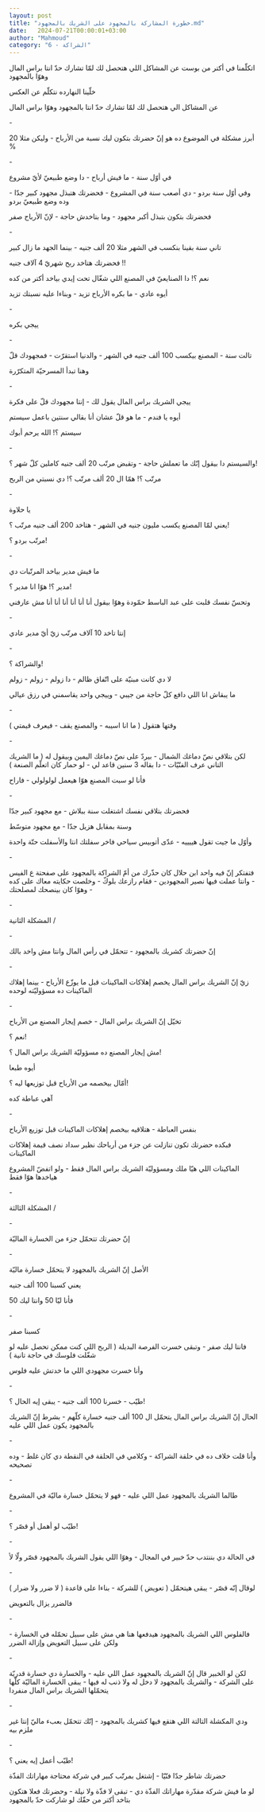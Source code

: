 ```yaml
---
layout: post
title: "خطورة المشاركة بالمجهود على الشريك بالمجهود.md"
date:   2024-07-21T00:00:01+03:00
author: "Mahmoud"
category: "6 - الشراكة"
---
```

اتكلّمنا في أكتر من بوست عن المشاكل اللي هتحصل لك لمّا
تشارك حدّ انتا براس المال وهوّا بالمجهود

خلّينا النهارده نتكلّم عن العكس

عن المشاكل الي هتحصل لك لمّا تشارك حدّ انتا بالمجهود وهوّا
براس المال

\-

أبرز مشكلة في الموضوع ده هو إنّ حضرتك بتكون ليك نسبة من
الأرباح - وليكن مثلا 20 %

\-

في أوّل سنة - ما فيش أرباح - دا وضع طبيعيّ لأيّ
مشروع

وفي أوّل سنة بردو - دي أصعب سنة في المشروع - فحضرتك هتبذل
مجهود كبير جدّا - وده وضع طبيعيّ بردو

فحضرتك بتكون بتبذل أكبر مجهود - وما بتاخدش حاجة - لإنّ
الأرباح صفر

\-

تاني سنة بقينا بنكسب في الشهر مثلا 20 ألف جنيه - بينما
الجهد ما زال كبير

فحضرتك هتاخد ربح شهريّ 4 آلاف جنيه !!

نعم ؟! دا الصنايعيّ في المصنع اللي شغّال تحت إيدي بياخد
أكتر من كده

أيوه عادي - ما بكره الأرباح تزيد - وبناءا عليه نسبتك
تزيد

\-

ييجي بكره

\-

تالت سنة - المصنع بيكسب 100 ألف جنيه في الشهر - والدنيا
استقرّت - فمجهودك قلّ

وهنا تبدأ المسرحيّة المتكرّرة

\-

ييجي الشريك براس المال يقول لك - إنتا مجهودك قلّ على
فكرة

أيوه يا فندم - ما هو قلّ عشان أنا بقالي سنتين باعمل
سيستم

سيستم ؟! الله يرحم أبوك

\-

والسيستم دا بيقول إنّك ما تعملش حاجة - وتقبض مرتّب 20 ألف
جنيه كاملين كلّ شهر ؟!

مرتّب ؟! همّا ال 20 ألف مرتّب ؟! دي نسبتي من الربح

\-

يا حلاوة

يعني لمّا المصنع يكسب مليون جنيه في الشهر - هتاخد 200 ألف
جنيه مرتّب ؟!

مرتّب بردو ؟!

\-

ما فيش مدير بياخد المرتّبات دي

مدير ؟! هوّا انا مدير ؟!

وتحسّ نفسك قلبت على عبد الباسط حمّودة وهوّا بيقول أنا أنا
أنا أنا أنا أنا مش عارفني

\-

إنتا تاخد 10 آلاف مرتّب زيّ أيّ مدير عادي

\-

والشراكة ؟!

لا دي كانت مبنيّة على اتّفاق ظالم - دا زولم - زولم -
زولم

ما يبقاش انا اللي دافع كلّ حاجة من جيبي - وييجي واحد
يقاسمني في رزق عيالي

\-

وقتها هتقول ( ما انا اسيبه - والمصنع يقف - فيعرف
قيمتي )

\-

لكن بتلاقي نصّ دماغك الشمال - بيردّ على نصّ دماغك اليمين
وبيقول له ( ما الشريك التاني عرف الفنّيّات - دا بقاله 3 سنين قاعد لي - لو
حمار كان اتعلّم الصنعة )

فأنا لو سبت المصنع هوّا هيعمل لولولولي - فاراح

\-

فحضرتك بتلاقي نفسك اشتغلت سنة ببلاش - مع مجهود كبير
جدّا

وسنة بمقابل هزيل جدّا - مع مجهود متوسّط

وأوّل ما جيت تقول هييييه - عدّى أتوبيس سياحي فاخر سفلتك
انتا والأسفلت حتّة واحدة

\-

فتفتكر إنّ فيه واحد ابن حلال كان حذّرك من أمّ الشراكة
بالمجهود على صفحتة ع الفيس - وانتا عملت فيها نصير المجهودين - فقام رازعك
بلوكّ - وخلصت حكايته معاك على كده - وهوّا كان بينصحك لمصلحتك

\-

المشكلة الثانية /

\-

إنّ حضرتك كشريك بالمجهود - تتحمّل في رأس المال وانتا مش
واخد بالك

\-

زيّ إنّ الشريك براس المال يخصم إهلاكات الماكينات قبل ما
يوزّع الأرباح - بينما إهلاك الماكينات ده مسؤوليّته لوحده

\-

تخيّل إنّ الشريك براس المال - خصم إيجار المصنع من
الأرباح

نعم ؟!

مش إيجار المصنع ده مسؤوليّة الشريك براس المال ؟!

أيوه طبعا

أمّال بيخصمه من الأرباح قبل توزيعها ليه ؟!

آهي عباطة كده

\-

بنفس العباطة - هتلاقيه بيخصم إهلاكات الماكينات قبل توزيع
الأرباح

فبكده حضرتك تكون تنازلت عن جزء من أرباحك نظير سداد نصف
قيمة إهلاكات الماكينات

الماكينات اللي هيّا ملك ومسؤوليّة الشريك براس المال فقط -
ولو اتفضّ المشروع هياخدها هوّا فقط

\-

المشكلة الثالثة /

\-

إنّ حضرتك تتحمّل جزء من الخسارة الماليّة

\-

الأصل إنّ الشريك بالمجهود لا يتحمّل خسارة ماليّة

يعني كسبنا 100 ألف جنيه

فأنا ليّا 50 وانتا ليك 50

\-

كسبنا صفر

فانتا ليك صفر - وتبقى خسرت الفرصة البديلة ( الربح اللي
كنت ممكن تحصل عليه لو شغّلت فلوسك في حاجة تانية )

وأنا خسرت مجهودي اللي ما خدتش عليه فلوس

\-

طيّب - خسرنا 100 ألف جنيه - يبقى إيه الحال ؟!

الحال إنّ الشريك براس المال يتحمّل ال 100 ألف جنيه خسارة
كلّهم - بشرط إنّ الشريك بالمجهود يكون عمل اللي عليه

\-

وأنا قلت خلاف ده في حلقة الشراكة - وكلامي في الحلقة في
النقطة دي كان غلط - وده تصحيحه

\-

طالما الشريك بالمجهود عمل اللي عليه - فهو لا يتحمّل خسارة
ماليّة في المشروع

\-

طيّب لو أهمل أو قصّر ؟!

\-

في الحالة دي بننتدب حدّ خبير في المجال - وهوّا اللي يقول
الشريك بالمجهود قصّر ولّا لأ

\-

لوقال إنّه قصّر - يبقى هيتحمّل ( تعويض ) للشركة - بناءا على
قاعدة ( لا ضرر ولا ضرار )

فالضرر يزال بالتعويض

\-

فالفلوس اللي الشريك بالمجهود هيدفعها هنا هي مش على سبيل
تحمّله في الخسارة - ولكن على سبيل التعويض وإزالة الضرر

\-

لكن لو الخبير قال إنّ الشريك بالمجهود عمل اللي عليه -
والخسارة دي خسارة قدريّة على الشركة - والشريك بالمجهود لا دخل له ولا ذنب
له فيها - يبقى الخسارة الماليّة كلّها يتحمّلها الشريك براس المال
منفردا

\-

ودي المكشلة التالتة اللي هتقع فيها كشريك بالمجهود - إنّك
تتحمّل بعبء ماليّ إنتا غير ملزم بيه

\-

طيّب أعمل إيه يعني ؟!

حضرتك شاطر جدّا فنّيّا - إشتغل بمرتّب كبير في شركة محتاجة
مهاراتك الفذّة

لو ما فيش شركة مقدّرة مهاراتك الفذّة دي - تبقى لا فذّة ولا
نيلة - وحضرتك فعلا هتكون بتاخد أكتر من حقّك لو شاركت حدّ بالمجهود
